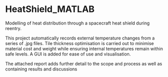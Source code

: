 # HeatShield_MATLAB

Modelling of heat distribution through a spacecraft heat shield during reentry.

This project automatically records external temperature changes from a series of .jpg files. Tile thickness optimisation is carried out to minimise material cost and weight while ensuring internal temperatures remain within safe levels. A GUI is added for ease of use and visualisation.

The attached report adds further detail to the scope and process as well as containing results and discussions
